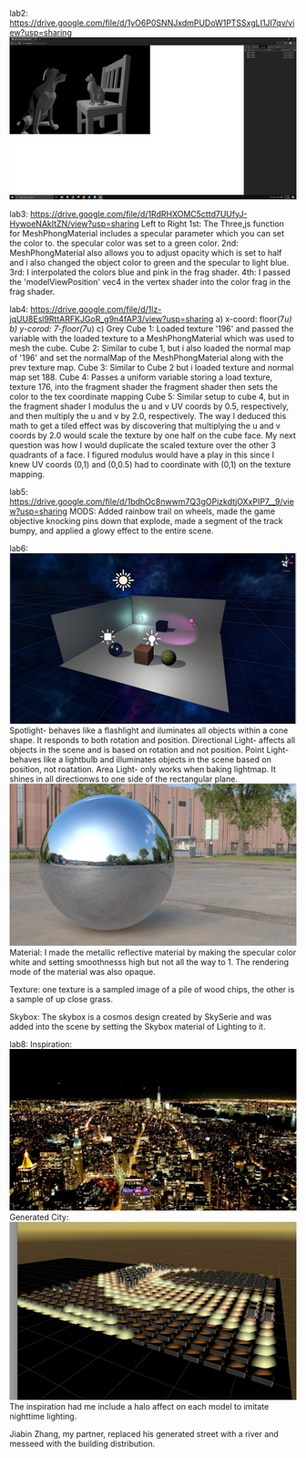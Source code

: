 lab2: https://drive.google.com/file/d/1yO6P0SNNJxdmPUDoW1PTSSxgLI1JI7qv/view?usp=sharing
![](Capture.PNG)

lab3: https://drive.google.com/file/d/1RdRHXOMC5cttd7UUfyJ-HywoeNAkItZN/view?usp=sharing
  Left to Right
  1st: The Three,js function for MeshPhongMaterial includes a specular parameter which you can set the color to. the specular color       was set to a green color.
  2nd: MeshPhongMaterial also allows you to adjust opacity which is set to half and i also changed the object color to green and the specular to light blue.
  3rd: I interpolated the colors blue and pink in the frag shader.
  4th: I passed the 'modelViewPosition' vec4 in the vertex shader into the color frag in the frag shader.


lab4: https://drive.google.com/file/d/1lz-jqUU8Esl9RttARFKJGoR_g9n4fAP3/view?usp=sharing
a) x-coord: floor(7*u)
b) y-corod: 7-floor(7*u)
c) Grey
Cube 1: Loaded texture '196' and passed the variable with the loaded texture to a MeshPhongMaterial which was used to mesh the cube. 
Cube 2: Similar to cube 1, but i also loaded the normal map of '196' and set the normalMap of the MeshPhongMaterial along with the prev texture map.
Cube 3: Similar to Cube 2 but i loaded texture and normal map set 188.
Cube 4: Passes a uniform variable storing a load texture, texture 176, into the fragment shader the fragment shader then sets the color to the tex coordinate mapping
Cube 5: Similar setup to cube 4, but in the fragment shader I modulus the u and v UV coords by 0.5, respectively, and then multiply the u and v by 2.0, respectively. The way I deduced this math to get a tiled effect was by discovering that multiplying the u and v coords by 2.0 would scale the texture by one half on the cube face. My next question was how I would duplicate the scaled texture over the other 3 quadrants of a face. I figured modulus would have a play in this since I knew UV coords (0,1) and (0,0.5) had to coordinate with (0,1) on the texture mapping.


lab5: https://drive.google.com/file/d/1bdhOc8nwwm7Q3gOPizkdtjOXxPIP7__9/view?usp=sharing
MODS: Added rainbow trail on wheels, made the game objective knocking pins down that explode, made a segment of the track bumpy, and applied a glowy effect to the entire scene.




lab6: 
![](lab6.PNG)
Spotlight- behaves like a flashlight and iluminates all objects within a cone shape. It responds to both rotation and position.
Directional Light- affects all objects in the scene and is based on rotation and not position.
Point Light- behaves like a lightbulb and illuminates objects in the scene based on position, not roatation.
Area Light- only works when baking lightmap. It shines in all directionws to one side of the rectangular plane.
![](lab6obj.png)
Material: I made the metallic reflective material by making the specular color white and setting smoothnesss high but not all the way to 1. The rendering mode of the material was also opaque.

Texture: one texture is a sampled image of a pile of wood chips, the other is a sample of up close grass.

Skybox: The skybox is a cosmos design created by SkySerie and was added into the scene by setting the Skybox material of Lighting to it.


lab8:
Inspiration:
![](nighttime.jpg)
Generated City:
![](generatedCity.PNG)
The inspiration had me include a halo affect on each model to imitate nighttime lighting.

Jiabin Zhang, my partner, replaced his generated street with a river and messeed with the building distribution.

